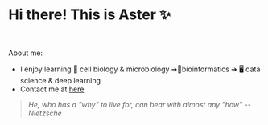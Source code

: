 
# Hi there! This is Aster ✨

<br>

About me: 
* I enjoy learning 🔬 cell biology & microbiology ➔🧬bioinformatics ➔ 🖥️ data science & deep learning
* Contact me at <a href="https://github.com/aster-fung/aster-fung/issues">here</a>

> *He, who has a "why" to live for, can bear with almost any "how" -- Nietzsche*


